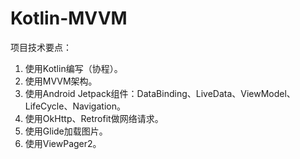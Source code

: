 # Kotlin-MVVM
项目技术要点：
1. 使用Kotlin编写（协程）。
2. 使用MVVM架构。
3. 使用Android Jetpack组件：DataBinding、LiveData、ViewModel、LifeCycle、Navigation。
4. 使用OkHttp、Retrofit做网络请求。
5. 使用Glide加载图片。
6. 使用ViewPager2。
